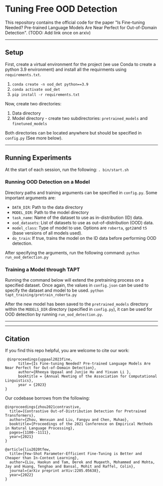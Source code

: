 # Tuning Free OOD Detection

This repository contains the official code for the paper "Is Fine-tuning Needed? Pre-trained Language Models Are Near Perfect for Out-of-Domain Detection". (TODO: Add link once on arxiv)

---

## Setup

First, create a virtual environment for the project (we use Conda to create a python 3.9 environment) and install all the requirments using `requirements.txt`.
1. `conda create -n ood_det python==3.9`
2. `conda activate ood_det`
3. `pip install -r requirements.txt`

Now, create two directories:
1. Data directory
2. Model directory - create two subdirectories: `pretrained_models` and `finetuned_models`

Both directories can be located anywhere but should be specified in `config.py` (See more below).

---
## Running Experiments

At the start of each session, run the following: `. bin/start.sh`

### Running OOD Detection on a Model

Directory paths and training arguments can be specified in `config.py`. Some important arguments are:
- `DATA_DIR`: Path to the data directory
- `MODEL_DIR`: Path to the model directory
- `task_name`: Name of the dataset to use as in-distribution (ID) data.
- `ood_datasets`: List of datasets to use as out-of-distribution (OOD) data.
- `model_class`: Type of model to use. Options are `roberta`, `gpt2`and `t5` (base versions of all models used).
- `do_train`: If true, trains the model on the ID data before performing OOD detection.

After specifying the arguments, run the following command:
`python run_ood_detection.py`


### Training a Model through TAPT

Running the command below will extend the pretraining process on a specified dataset.
Once again, the values in `config.json` can be used to specify the dataset and model to be used.
`python tapt_training/pretrain_roberta.py`

After the new model has been saved to the `pretrained_models` directory within the `MODELS_DIR` directory (specified in `config.py`), it can be used for OOD detection by running `run_ood_detection.py`.

---

<!-- ## TODO: 
1. Add citations once paper is on arxiv, then make repo public
2. How to share datasets for reproducaibility? Files too heavy for github.  
3. Test refactored versions of umap and tapt -->

---
## Citation

If you find this repo helpful, you are welcome to cite our work:
```
 @inproceedings{uppaal2023fine,
      title={Is Fine-tuning Needed? Pre-trained Language Models Are Near Perfect for Out-of-Domain Detection}, 
      author={Rheeya Uppaal and Junjie Hu and Yixuan Li },
      booktitle = {Annual Meeting of the Association for Computational Linguistics},
      year = {2023}
}
```
Our codebase borrows from the following:

```
@inproceedings{zhou2021contrastive,
  title={Contrastive Out-of-Distribution Detection for Pretrained Transformers},
  author={Zhou, Wenxuan and Liu, Fangyu and Chen, Muhao},
  booktitle={Proceedings of the 2021 Conference on Empirical Methods in Natural Language Processing},
  pages={1100--1111},
  year={2021}
}

@article{liu2020tfew,
  title={Few-Shot Parameter-Efficient Fine-Tuning is Better and Cheaper than In-Context Learning},
  author={Liu, Haokun and Tam, Derek and Muqeeth, Mohammed and Mohta, Jay and Huang, Tenghao and Bansal, Mohit and Raffel, Colin},
  journal={arXiv preprint arXiv:2205.05638},
  year={2022}
}
```
